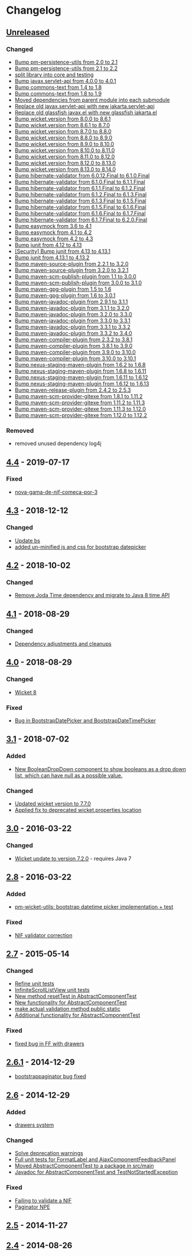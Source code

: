 <!-- https://keepachangelog.com/en/1.0.0/ -->
# Changelog

## [Unreleased]

### Changed 

 - [Bump pm-persistence-utils from 2.0 to 2.1](https://github.com/premium-minds/pm-wicket-utils/pull/56)
 - [Bump pm-persistence-utils from 2.1 to 2.2](https://github.com/premium-minds/pm-wicket-utils/pull/68)
 - [split library into core and testing](https://github.com/premium-minds/pm-wicket-utils/pull/61)
 - [Bump javax.servlet-api from 4.0.0 to 4.0.1](https://github.com/premium-minds/pm-wicket-utils/pull/57)
 - [Bump commons-text from 1.4 to 1.8](https://github.com/premium-minds/pm-wicket-utils/pull/43)
 - [Bump commons-text from 1.8 to 1.9](https://github.com/premium-minds/pm-wicket-utils/pull/76)
 - [Moved dependencies from parent module into each submodule](https://github.com/premium-minds/pm-wicket-utils/pull/73)
 - [Replace old javax.servlet-api with new jakarta.servlet-api](https://github.com/premium-minds/pm-wicket-utils/pull/88)
 - [Replace old glassfish javax.el with new glassfish jakarta.el](https://github.com/premium-minds/pm-wicket-utils/pull/89)
 - [Bump wicket.version from 8.0.0 to 8.6.1](https://github.com/premium-minds/pm-wicket-utils/pull/55)
 - [Bump wicket.version from 8.6.1 to 8.7.0](https://github.com/premium-minds/pm-wicket-utils/pull/64)
 - [Bump wicket.version from 8.7.0 to 8.8.0](https://github.com/premium-minds/pm-wicket-utils/pull/72)
 - [Bump wicket.version from 8.8.0 to 8.9.0](https://github.com/premium-minds/pm-wicket-utils/pull/77)
 - [Bump wicket.version from 8.9.0 to 8.10.0](https://github.com/premium-minds/pm-wicket-utils/pull/79)
 - [Bump wicket.version from 8.10.0 to 8.11.0](https://github.com/premium-minds/pm-wicket-utils/pull/83)
 - [Bump wicket.version from 8.11.0 to 8.12.0](https://github.com/premium-minds/pm-wicket-utils/pull/93)
 - [Bump wicket.version from 8.12.0 to 8.13.0](https://github.com/premium-minds/pm-wicket-utils/pull/101)
 - [Bump wicket.version from 8.13.0 to 8.14.0](https://github.com/premium-minds/pm-wicket-utils/pull/110)
 - [Bump hibernate-validator from 6.0.12.Final to 6.1.0.Final](https://github.com/premium-minds/pm-wicket-utils/pull/46)
 - [Bump hibernate-validator from 6.1.0.Final to 6.1.1.Final](https://github.com/premium-minds/pm-wicket-utils/pull/65)
 - [Bump hibernate-validator from 6.1.1.Final to 6.1.2.Final](https://github.com/premium-minds/pm-wicket-utils/pull/67)
 - [Bump hibernate-validator from 6.1.2.Final to 6.1.3.Final](https://github.com/premium-minds/pm-wicket-utils/pull/70)
 - [Bump hibernate-validator from 6.1.3.Final to 6.1.5.Final](https://github.com/premium-minds/pm-wicket-utils/pull/74)
 - [Bump hibernate-validator from 6.1.5.Final to 6.1.6.Final](https://github.com/premium-minds/pm-wicket-utils/pull/78)
 - [Bump hibernate-validator from 6.1.6.Final to 6.1.7.Final](https://github.com/premium-minds/pm-wicket-utils/pull/84)
 - [Bump hibernate-validator from 6.1.7.Final to 6.2.0.Final](https://github.com/premium-minds/pm-wicket-utils/pull/98)
 - [Bump easymock from 3.6 to 4.1](https://github.com/premium-minds/pm-wicket-utils/pull/48)
 - [Bump easymock from 4.1 to 4.2](https://github.com/premium-minds/pm-wicket-utils/pull/66)
 - [Bump easymock from 4.2 to 4.3](https://github.com/premium-minds/pm-wicket-utils/pull/94)
 - [Bump junit from 4.12 to 4.13](https://github.com/premium-minds/pm-wicket-utils/pull/63)
 - [[Security] Bump junit from 4.13 to 4.13.1](https://github.com/premium-minds/pm-wicket-utils/pull/80)
 - [Bump junit from 4.13.1 to 4.13.2](https://github.com/premium-minds/pm-wicket-utils/pull/95)
 - [Bump maven-source-plugin from 2.2.1 to 3.2.0](https://github.com/premium-minds/pm-wicket-utils/pull/59)
 - [Bump maven-source-plugin from 3.2.0 to 3.2.1](https://github.com/premium-minds/pm-wicket-utils/pull/62)
 - [Bump maven-scm-publish-plugin from 1.1 to 3.0.0](https://github.com/premium-minds/pm-wicket-utils/pull/52)
 - [Bump maven-scm-publish-plugin from 3.0.0 to 3.1.0](https://github.com/premium-minds/pm-wicket-utils/pull/86)
 - [Bump maven-gpg-plugin from 1.5 to 1.6](https://github.com/premium-minds/pm-wicket-utils/pull/60)
 - [Bump maven-gpg-plugin from 1.6 to 3.0.1](https://github.com/premium-minds/pm-wicket-utils/pull/99)
 - [Bump maven-javadoc-plugin from 2.9.1 to 3.1.1](https://github.com/premium-minds/pm-wicket-utils/pull/49)
 - [Bump maven-javadoc-plugin from 3.1.1 to 3.2.0](https://github.com/premium-minds/pm-wicket-utils/pull/69)
 - [Bump maven-javadoc-plugin from 3.2.0 to 3.3.0](https://github.com/premium-minds/pm-wicket-utils/pull/100)
 - [Bump maven-javadoc-plugin from 3.3.0 to 3.3.1](https://github.com/premium-minds/pm-wicket-utils/pull/104)
 - [Bump maven-javadoc-plugin from 3.3.1 to 3.3.2](https://github.com/premium-minds/pm-wicket-utils/pull/111)
 - [Bump maven-javadoc-plugin from 3.3.2 to 3.4.0](https://github.com/premium-minds/pm-wicket-utils/pull/119)
 - [Bump maven-compiler-plugin from 2.3.2 to 3.8.1](https://github.com/premium-minds/pm-wicket-utils/pull/51)
 - [Bump maven-compiler-plugin from 3.8.1 to 3.9.0](https://github.com/premium-minds/pm-wicket-utils/pull/108)
 - [Bump maven-compiler-plugin from 3.9.0 to 3.10.0](https://github.com/premium-minds/pm-wicket-utils/pull/113)
 - [Bump maven-compiler-plugin from 3.10.0 to 3.10.1](https://github.com/premium-minds/pm-wicket-utils/pull/117)
 - [Bump nexus-staging-maven-plugin from 1.6.2 to 1.6.8](https://github.com/premium-minds/pm-wicket-utils/pull/58)
 - [Bump nexus-staging-maven-plugin from 1.6.8 to 1.6.11](https://github.com/premium-minds/pm-wicket-utils/pull/114)
 - [Bump nexus-staging-maven-plugin from 1.6.11 to 1.6.12](https://github.com/premium-minds/pm-wicket-utils/pull/115)
 - [Bump nexus-staging-maven-plugin from 1.6.12 to 1.6.13](https://github.com/premium-minds/pm-wicket-utils/pull/120)
 - [Bump maven-release-plugin from 2.4.2 to 2.5.3](https://github.com/premium-minds/pm-wicket-utils/pull/47)
 - [Bump maven-scm-provider-gitexe from 1.8.1 to 1.11.2](https://github.com/premium-minds/pm-wicket-utils/pull/45)
 - [Bump maven-scm-provider-gitexe from 1.11.2 to 1.11.3](https://github.com/premium-minds/pm-wicket-utils/pull/102)
 - [Bump maven-scm-provider-gitexe from 1.11.3 to 1.12.0](https://github.com/premium-minds/pm-wicket-utils/pull/105)
 - [Bump maven-scm-provider-gitexe from 1.12.0 to 1.12.2](https://github.com/premium-minds/pm-wicket-utils/pull/107)

### Removed

 - removed unused dependency log4j 

 
## [4.4] - 2019-07-17

### Fixed

- [nova-gama-de-nif-comeca-por-3](https://github.com/premium-minds/pm-wicket-utils/pull/42)

## [4.3] - 2018-12-12

### Changed

 - [Update bs](https://github.com/premium-minds/pm-wicket-utils/pull/39)
 - [added un-minified js and css for bootstrap datepicker](https://github.com/premium-minds/pm-wicket-utils/pull/40)

## [4.2] - 2018-10-02

### Changed

 - [Remove Joda Time dependency and migrate to Java 8 time API](https://github.com/premium-minds/pm-wicket-utils/pull/38)
 
## [4.1] - 2018-08-29

### Changed

 - [Dependency adjustments and cleanups](https://github.com/premium-minds/pm-wicket-utils/pull/37)
 
## [4.0] - 2018-08-29

### Changed

 - [Wicket 8](https://github.com/premium-minds/pm-wicket-utils/pull/35)
 
### Fixed

 - [Bug in BootstrapDatePicker and BootstrapDateTimePicker](https://github.com/premium-minds/pm-wicket-utils/pull/36)

## [3.1] - 2018-07-02

### Added

 - [New BooleanDropDown component to show booleans as a drop down list, which can have null as a possible value.](https://github.com/premium-minds/pm-wicket-utils/pull/32)
 
### Changed

 - [Updated wicket version to 7.7.0](https://github.com/premium-minds/pm-wicket-utils/pull/33/files)
 - [Applied fix to deprecated wicket.properties location](https://github.com/premium-minds/pm-wicket-utils/pull/34)
 
## [3.0] - 2016-03-22

### Changed

 - [Wicket update to version 7.2.0](https://github.com/premium-minds/pm-wicket-utils/pull/29) - requires Java 7

## [2.8] - 2016-03-22

### Added

 - [pm-wicket-utils: bootstrap datetime picker implementation + test](https://github.com/premium-minds/pm-wicket-utils/pull/31)
 
### Fixed

 - [NIF validator correction](https://github.com/premium-minds/pm-wicket-utils/pull/27)

## [2.7] - 2015-05-14

### Changed

 - [Refine unit tests](https://github.com/premium-minds/pm-wicket-utils/pull/21/files)
 - [InfiniteScrollListView unit tests](https://github.com/premium-minds/pm-wicket-utils/pull/22)
 - [New method resetTest in AbstractComponentTest](https://github.com/premium-minds/pm-wicket-utils/pull/23)
 - [New functionality for AbstractComponentTest](https://github.com/premium-minds/pm-wicket-utils/pull/24)
 - [make actual validation method public static](https://github.com/premium-minds/pm-wicket-utils/pull/25)
 - [Additional functionality for AbstractComponentTest](https://github.com/premium-minds/pm-wicket-utils/pull/26)
 
### Fixed

 - [fixed bug in FF with drawers](https://github.com/premium-minds/pm-wicket-utils/commit/ad3b358845d47ba167fbd3a1e453a3cf5391e211)
 
## [2.6.1] - 2014-12-29

 - [bootstrappaginator bug fixed](https://github.com/premium-minds/pm-wicket-utils/commit/b3970fba815583cc15a24795a177bec4179e952c)
 
## [2.6] - 2014-12-29

### Added

 - [drawers system](https://github.com/premium-minds/pm-wicket-utils/pull/16)

### Changed

 - [Solve deprecation warnings](https://github.com/premium-minds/pm-wicket-utils/pull/14)
 - [Full unit tests for FormatLabel and AjaxComponentFeedbackPanel](https://github.com/premium-minds/pm-wicket-utils/pull/15)
 - [Moved AbstractComponentTest to a package in src/main](https://github.com/premium-minds/pm-wicket-utils/pull/18)
 - [Javadoc for AbstractComponentTest and TestNotStartedException](https://github.com/premium-minds/pm-wicket-utils/pull/19)
 
### Fixed

 - [Failing to validate a NIF](https://github.com/premium-minds/pm-wicket-utils/pull/12)
 - [Paginator NPE](https://github.com/premium-minds/pm-wicket-utils/pull/17)
 
## [2.5] - 2014-11-27

## [2.4] - 2014-08-26

[2.4]: https://github.com/premium-minds/pm-wicket-utils/compare/v1.11...v2.4
[2.5]: https://github.com/premium-minds/pm-wicket-utils/compare/v2.4...v2.5
[2.6]: https://github.com/premium-minds/pm-wicket-utils/compare/v2.5...v2.6
[2.6.1]: https://github.com/premium-minds/pm-wicket-utils/compare/v2.6...v2.6.1
[2.7]: https://github.com/premium-minds/pm-wicket-utils/compare/v2.6.1...v2.7
[2.8]: https://github.com/premium-minds/pm-wicket-utils/compare/v2.7...v2.8
[3.0]: https://github.com/premium-minds/pm-wicket-utils/compare/v2.8...v3.0
[3.1]: https://github.com/premium-minds/pm-wicket-utils/compare/v3.0...v3.1
[4.0]: https://github.com/premium-minds/pm-wicket-utils/compare/v3.1...v4.0
[4.1]: https://github.com/premium-minds/pm-wicket-utils/compare/v4.0...v4.1
[4.2]: https://github.com/premium-minds/pm-wicket-utils/compare/v4.1...v4.2
[4.3]: https://github.com/premium-minds/pm-wicket-utils/compare/v4.2...v4.3
[4.4]: https://github.com/premium-minds/pm-wicket-utils/compare/v4.3...v4.4
[unreleased]: https://github.com/premium-minds/pm-wicket-utils/compare/v4.4...HEAD
